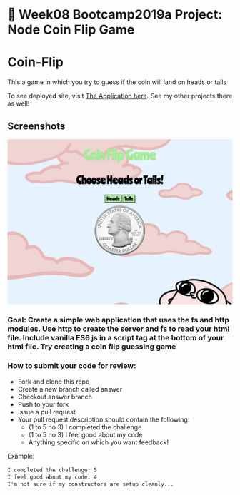 # 💸 Week08 Bootcamp2019a Project: Node Coin Flip Game

# Coin-Flip

This a game in which you try to guess if the coin will land on heads or tails

To see deployed site, visit [The Application here](https://hopeful-hamilton-96af68.netlify.app/). See my other projects there as well!

## Screenshots

![Application Screen Shot](img7.jpg)

### Goal: Create a simple web application that uses the fs and http modules. Use http to create the server and fs to read your html file. Include vanilla ES6 js in a script tag at the bottom of your html file. Try creating a coin flip guessing game

### How to submit your code for review:

- Fork and clone this repo
- Create a new branch called answer
- Checkout answer branch
- Push to your fork
- Issue a pull request
- Your pull request description should contain the following:
  - (1 to 5 no 3) I completed the challenge
  - (1 to 5 no 3) I feel good about my code
  - Anything specific on which you want feedback!

Example:
```
I completed the challenge: 5
I feel good about my code: 4
I'm not sure if my constructors are setup cleanly...
```
